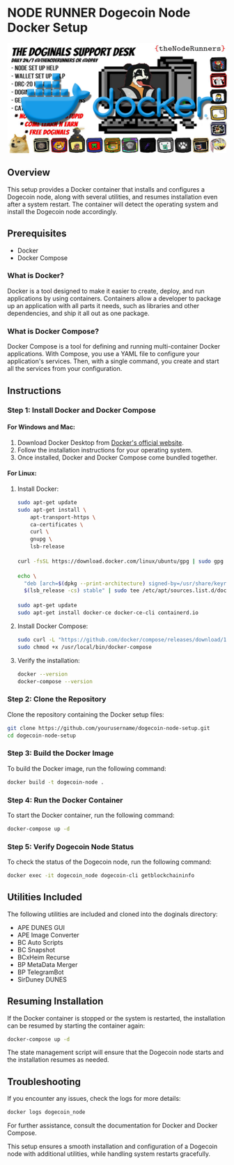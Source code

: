 
# NODE RUNNER Dogecoin Node Docker Setup

![Node Runners](images/docker.png)

## Overview

This setup provides a Docker container that installs and configures a Dogecoin node, along with several utilities, and resumes installation even after a system restart. The container will detect the operating system and install the Dogecoin node accordingly.

## Prerequisites

- Docker
- Docker Compose

### What is Docker?

Docker is a tool designed to make it easier to create, deploy, and run applications by using containers. Containers allow a developer to package up an application with all parts it needs, such as libraries and other dependencies, and ship it all out as one package.

### What is Docker Compose?

Docker Compose is a tool for defining and running multi-container Docker applications. With Compose, you use a YAML file to configure your application's services. Then, with a single command, you create and start all the services from your configuration.

## Instructions

### Step 1: Install Docker and Docker Compose

#### For Windows and Mac:

1. Download Docker Desktop from [Docker's official website](https://www.docker.com/products/docker-desktop).
2. Follow the installation instructions for your operating system.
3. Once installed, Docker and Docker Compose come bundled together.

#### For Linux:

1. Install Docker:

   ```sh
   sudo apt-get update
   sudo apt-get install \
       apt-transport-https \
       ca-certificates \
       curl \
       gnupg \
       lsb-release

   curl -fsSL https://download.docker.com/linux/ubuntu/gpg | sudo gpg --dearmor -o /usr/share/keyrings/docker-archive-keyring.gpg

   echo \
     "deb [arch=$(dpkg --print-architecture) signed-by=/usr/share/keyrings/docker-archive-keyring.gpg] https://download.docker.com/linux/ubuntu \
     $(lsb_release -cs) stable" | sudo tee /etc/apt/sources.list.d/docker.list > /dev/null

   sudo apt-get update
   sudo apt-get install docker-ce docker-ce-cli containerd.io
   ```

2. Install Docker Compose:

   ```sh
   sudo curl -L "https://github.com/docker/compose/releases/download/1.29.2/docker-compose-$(uname -s)-$(uname -m)" -o /usr/local/bin/docker-compose
   sudo chmod +x /usr/local/bin/docker-compose
   ```

3. Verify the installation:

   ```sh
   docker --version
   docker-compose --version
   ```

### Step 2: Clone the Repository

Clone the repository containing the Docker setup files:

```sh
git clone https://github.com/yourusername/dogecoin-node-setup.git
cd dogecoin-node-setup
```

### Step 3: Build the Docker Image

To build the Docker image, run the following command:

```sh
docker build -t dogecoin-node .
```

### Step 4: Run the Docker Container

To start the Docker container, run the following command:

```sh
docker-compose up -d
```

### Step 5: Verify Dogecoin Node Status

To check the status of the Dogecoin node, run the following command:

```sh
docker exec -it dogecoin_node dogecoin-cli getblockchaininfo
```

## Utilities Included

The following utilities are included and cloned into the doginals directory:

- APE DUNES GUI
- APE Image Converter
- BC Auto Scripts
- BC Snapshot
- BCxHeim Recurse
- BP MetaData Merger
- BP TelegramBot
- SirDuney DUNES

## Resuming Installation

If the Docker container is stopped or the system is restarted, the installation can be resumed by starting the container again:

```sh
docker-compose up -d
```

The state management script will ensure that the Dogecoin node starts and the installation resumes as needed.

## Troubleshooting

If you encounter any issues, check the logs for more details:

```sh
docker logs dogecoin_node
```

For further assistance, consult the documentation for Docker and Docker Compose.

This setup ensures a smooth installation and configuration of a Dogecoin node with additional utilities, while handling system restarts gracefully.

